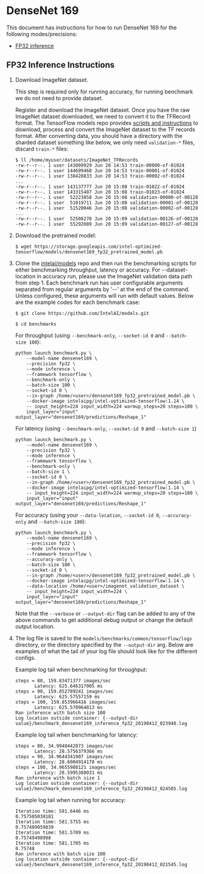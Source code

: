 # DenseNet 169

This document has instructions for how to run DenseNet 169 for the
following modes/precisions:
* [FP32 inference](#fp32-inference-instructions)

## FP32 Inference Instructions

1. Download ImageNet dataset.

    This step is required only for running accuracy, for running benchmark we do not need to provide dataset.

    Register and download the ImageNet dataset. Once you have the raw ImageNet dataset downloaded, we need to convert
    it to the TFRecord format. The TensorFlow models repo provides
    [scripts and instructions](https://github.com/tensorflow/models/tree/master/research/slim#an-automated-script-for-processing-imagenet-data)
    to download, process and convert the ImageNet dataset to the TF records format. After converting data, you should have a directory
    with the sharded dataset something like below, we only need `validation-*` files, discard `train-*` files:
    ```
    $ ll /home/myuser/datasets/ImageNet_TFRecords
    -rw-r--r--. 1 user 143009929 Jun 20 14:53 train-00000-of-01024
    -rw-r--r--. 1 user 144699468 Jun 20 14:53 train-00001-of-01024
    -rw-r--r--. 1 user 138428833 Jun 20 14:53 train-00002-of-01024
    ...
    -rw-r--r--. 1 user 143137777 Jun 20 15:08 train-01022-of-01024
    -rw-r--r--. 1 user 143315487 Jun 20 15:08 train-01023-of-01024
    -rw-r--r--. 1 user  52223858 Jun 20 15:08 validation-00000-of-00128
    -rw-r--r--. 1 user  51019711 Jun 20 15:08 validation-00001-of-00128
    -rw-r--r--. 1 user  51520046 Jun 20 15:08 validation-00002-of-00128
    ...
    -rw-r--r--. 1 user  52508270 Jun 20 15:09 validation-00126-of-00128
    -rw-r--r--. 1 user  55292089 Jun 20 15:09 validation-00127-of-00128
    ```

2. Download the pretrained model:
   ```
   $ wget https://storage.googleapis.com/intel-optimized-tensorflow/models/densenet169_fp32_pretrained_model.pb
   ```

3. Clone the [intelai/models](https://github.com/intelai/models) repo
    and then run the benchmarking scripts for either benchmarking throughput,
    latency or accuracy. For --dataset-location in accuracy run, please use the ImageNet validation data path from step 1.
    Each benchmark run has user configurable arguments separated from regular arguments by '--' at the end of the command.
    Unless configured, these arguments will run with default values. Below are the example codes for each benchmark case:

    ```
    $ git clone https://github.com/IntelAI/models.git

    $ cd benchmarks
    ```

    For throughput (using `--benchmark-only`, `--socket-id 0` and `--batch-size 100`):
    ```
    python launch_benchmark.py \
        --model-name densenet169 \
        --precision fp32 \
        --mode inference \
        --framework tensorflow \
        --benchmark-only \
        --batch-size 100 \
        --socket-id 0 \
        --in-graph /home/<user>/densenet169_fp32_pretrained_model.pb \
        --docker-image intelaipg/intel-optimized-tensorflow:1.14 \
        -- input_height=224 input_width=224 warmup_steps=20 steps=100 \
        input_layer="input" output_layer="densenet169/predictions/Reshape_1"
    ```

    For latency (using `--benchmark-only`, `--socket-id 0` and `--batch-size 1`)
    ```
    python launch_benchmark.py \
        --model-name densenet169 \
        --precision fp32 \
        --mode inference \
        --framework tensorflow \
        --benchmark-only \
        --batch-size 1 \
        --socket-id 0 \
        --in-graph /home/<user>/densenet169_fp32_pretrained_model.pb \
        --docker-image intelaipg/intel-optimized-tensorflow:1.14 \
        -- input_height=224 input_width=224 warmup_steps=20 steps=100 \
        input_layer="input" output_layer="densenet169/predictions/Reshape_1"
    ```

    For accuracy (using your `--data-location`, `--socket-id 0`, `--accuracy-only` and
    `--batch-size 100`):
    ```
    python launch_benchmark.py \
        --model-name densenet169 \
        --precision fp32 \
        --mode inference \
        --framework tensorflow \
        --accuracy-only \
        --batch-size 100 \
        --socket-id 0 \
        --in-graph /home/<user>/densenet169_fp32_pretrained_model.pb \
        --docker-image intelaipg/intel-optimized-tensorflow:1.14 \
        --data-location /home/<user>/imagenet_validation_dataset \
        -- input_height=224 input_width=224 \
        input_layer="input" output_layer="densenet169/predictions/Reshape_1"
    ```

    Note that the `--verbose` or `--output-dir` flag can be added to any of the above commands
    to get additional debug output or change the default output location.

4. The log file is saved to the `models/benchmarks/common/tensorflow/logs` directory,
    or the directory specified by the `--output-dir` arg. Below are examples of
    what the tail of your log file should look like for the different configs.

    Example log tail when benchmarking for throughput:
    ```
    steps = 80, 159.83471377 images/sec
           Latency: 625.646317005 ms
    steps = 90, 159.852789241 images/sec
           Latency: 625.57557159 ms
    steps = 100, 159.853966416 images/sec
           Latency: 625.570964813 ms
    Ran inference with batch size 100
    Log location outside container: {--output-dir value}/benchmark_densenet169_inference_fp32_20190412_023940.log
    ```

    Example log tail when benchmarking for latency:
    ```
    steps = 80, 34.9948442873 images/sec
           Latency: 28.5756379366 ms
    steps = 90, 34.9644341907 images/sec
           Latency: 28.6004914178 ms
    steps = 100, 34.9655988121 images/sec
           Latency: 28.5995388031 ms
    Ran inference with batch size 1
    Log location outside container: {--output-dir value}/benchmark_densenet169_inference_fp32_20190412_024505.log
    ```

    Example log tail when running for accuracy:
    ```
    Iteration time: 581.6446 ms
    0.757505030181
    Iteration time: 581.5755 ms
    0.757489959839
    Iteration time: 581.5709 ms
    0.75749498998
    Iteration time: 581.1705 ms
    0.75748
    Ran inference with batch size 100
    Log location outside container: {--output-dir value}/benchmark_densenet169_inference_fp32_20190412_021545.log
    ```
